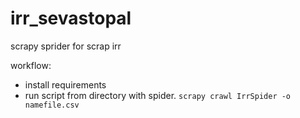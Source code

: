 # irr_sevastopal
scrapy sprider for scrap irr


workflow:
  - install requirements
  - run script from directory with spider.
      ```scrapy crawl IrrSpider -o namefile.csv```
